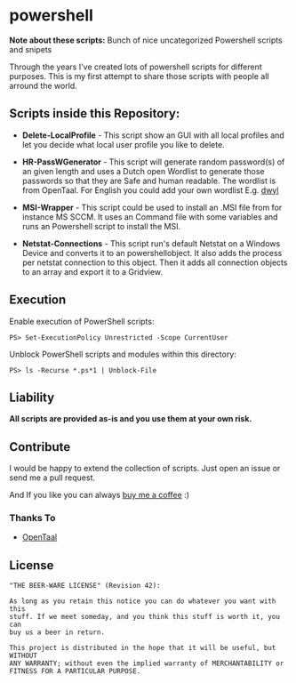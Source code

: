 # powershell
**Note about these scripts:**
Bunch of nice uncategorized Powershell scripts and snipets

Through the years I've created lots of powershell scripts for
different purposes. This is my first attempt to share
those scripts with people all arround the world.

## Scripts inside this Repository:
- **Delete-LocalProfile** - This script show an GUI with all local profiles and
let you decide what local user profile you like to delete.

- **HR-PassWGenerator** - This script will generate random password(s) of an given length 
and uses a Dutch open Wordlist to generate those passwords so that they are Safe and human readable.
The wordlist is from OpenTaal. For English you could add your own wordlist E.g. [dwyl](https://github.com/dwyl/english-words)

- **MSI-Wrapper** - This script could be used to install an .MSI file from for instance MS SCCM. It
uses an Command file with some variables and runs an Powershell script to install the MSI.

- **Netstat-Connections** - This script run's default Netstat on a Windows Device and converts it to an 
powershellobject. It also adds the process per netstat connection to this object. Then it adds all
connection objects to an array and export it to a Gridview.



## Execution

Enable execution of PowerShell scripts:

    PS> Set-ExecutionPolicy Unrestricted -Scope CurrentUser

Unblock PowerShell scripts and modules within this directory:

    PS> ls -Recurse *.ps*1 | Unblock-File

## Liability

**All scripts are provided as-is and you use them at your own risk.**

## Contribute

I would be happy to extend the collection of scripts. Just open an issue or
send me a pull request.

And If you like you can always [buy me a coffee](https://buymeacoffee.com/ronaldnl76) :) 

### Thanks To
- [OpenTaal](https://github.com/OpenTaal/opentaal-wordlist)

## License

    "THE BEER-WARE LICENSE" (Revision 42):

    As long as you retain this notice you can do whatever you want with this
    stuff. If we meet someday, and you think this stuff is worth it, you can
    buy us a beer in return.

    This project is distributed in the hope that it will be useful, but WITHOUT
    ANY WARRANTY; without even the implied warranty of MERCHANTABILITY or
    FITNESS FOR A PARTICULAR PURPOSE.

